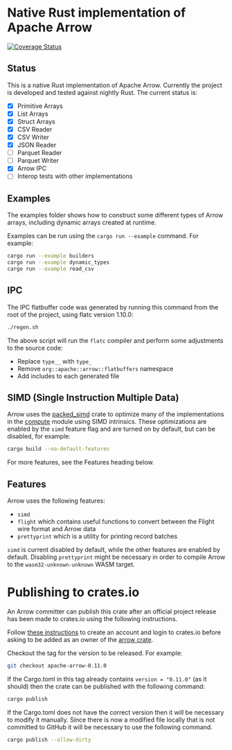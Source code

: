 <!---
  Licensed to the Apache Software Foundation (ASF) under one
  or more contributor license agreements.  See the NOTICE file
  distributed with this work for additional information
  regarding copyright ownership.  The ASF licenses this file
  to you under the Apache License, Version 2.0 (the
  "License"); you may not use this file except in compliance
  with the License.  You may obtain a copy of the License at

    http://www.apache.org/licenses/LICENSE-2.0

  Unless required by applicable law or agreed to in writing,
  software distributed under the License is distributed on an
  "AS IS" BASIS, WITHOUT WARRANTIES OR CONDITIONS OF ANY
  KIND, either express or implied.  See the License for the
  specific language governing permissions and limitations
  under the License.
-->

# Native Rust implementation of Apache Arrow

[![Coverage Status](https://coveralls.io/repos/github/apache/arrow/badge.svg)](https://coveralls.io/github/apache/arrow)

## Status

This is a native Rust implementation of Apache Arrow. Currently the project
is developed and tested against nightly Rust. The current status is:

- [x] Primitive Arrays
- [x] List Arrays
- [x] Struct Arrays
- [x] CSV Reader
- [X] CSV Writer
- [X] JSON Reader
- [ ] Parquet Reader
- [ ] Parquet Writer
- [X] Arrow IPC
- [ ] Interop tests with other implementations

## Examples

The examples folder shows how to construct some different types of Arrow
arrays, including dynamic arrays created at runtime.

Examples can be run using the `cargo run --example` command. For example:

```bash
cargo run --example builders
cargo run --example dynamic_types
cargo run --example read_csv
```

## IPC

The IPC flatbuffer code was generated by running this command from the root of the project, using flatc version 1.10.0:

```bash
./regen.sh
```

The above script will run the `flatc` compiler and perform some adjustments to the source code:

- Replace `type__` with `type_`
- Remove `org::apache::arrow::flatbuffers` namespace
- Add includes to each generated file

## SIMD (Single Instruction Multiple Data)

Arrow uses the [packed_simd](https://crates.io/crates/packed_simd) crate to optimize many of the implementations in the
[compute](https://github.com/apache/arrow/tree/master/rust/arrow/src/compute) module using SIMD intrinsics. 
These optimizations are enabled by the `simd` feature flag and are turned on by default, but can be disabled, for example:

```bash
cargo build --no-default-features
```

For more features, see the Features heading below.

## Features

Arrow uses the following features:

* `simd`
* `flight` which contains useful functions to convert between the Flight wire format and Arrow data
* `prettyprint` which is a utility for printing record batches

`simd` is current disabled by default, while the other features are enabled by default. Disabling `prettyprint` might be necessary in order to compile Arrow to the `wasm32-unknown-unknown` WASM target.

# Publishing to crates.io

An Arrow committer can publish this crate after an official project release has
been made to crates.io using the following instructions.

Follow [these
instructions](https://doc.rust-lang.org/cargo/reference/publishing.html) to
create an account and login to crates.io before asking to be added as an owner
of the [arrow crate](https://crates.io/crates/arrow).

Checkout the tag for the version to be released. For example:

```bash
git checkout apache-arrow-0.11.0
```

If the Cargo.toml in this tag already contains `version = "0.11.0"` (as it
should) then the crate can be published with the following command:

```bash
cargo publish
```

If the Cargo.toml does not have the correct version then it will be necessary
to modify it manually. Since there is now a modified file locally that is not
committed to GitHub it will be necessary to use the following command.

```bash
cargo publish --allow-dirty
```

